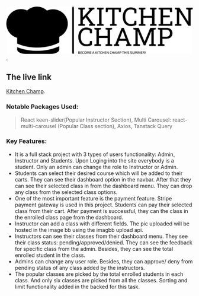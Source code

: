 ![Kitchen Champ](/public/logo/black-tansparentBg.png "This is the logo of my website kitchen Champ").

## The live link
[Kitchen Champ](https://kitchen-champ.web.app/ "Kitchen Champ live link").


### Notable Packages Used:
> React keen-slider(Popular Instructor Section),
> Multi Carousel: react-multi-carousel (Popular Class section),
> Axios,
> Tanstack Query
### Key Features:
* It is a full stack project with 3 types of users functionality: Admin, Instructor and Students. Upon Loging into the site everybody is a student. Only an admin can change the role to Instructor or Admin.
* Students can select their desired course which will be added to their carts. They can see their dashboard option in the navbar. After that they can see their selected class in from the dashboard menu. They can drop any class from the selected class options. 
* One of the most important feature is the payment feature. Stripe payment gateway is used in this project. Students can pay their selected class from their cart. After payment is successful, they can the class in the enrolled class page from the dashboard.
* Instructor can add a class with different fields. The pic uploaded will be hosted in the image bb using the imagbb upload api. 
* Instructors can see their classes from their dashboard menu. They see their class status: pending/approved/denied. They can see the feedback for specific class from the admin. Besides, they can see the total enrolled student in the class. 
* Admins can change any user role. Besides, they can approve/ deny from pending status of  any class added by the instructors. 
* The popular classes are picked by the total enrolled students in each class. And only six classes are picked from all the classes. Sorting and limit functionality added in the backed for this task.

 

